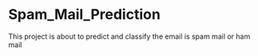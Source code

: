 # Spam_Mail_Prediction
This project is about to predict and classify the email is spam mail or ham mail
